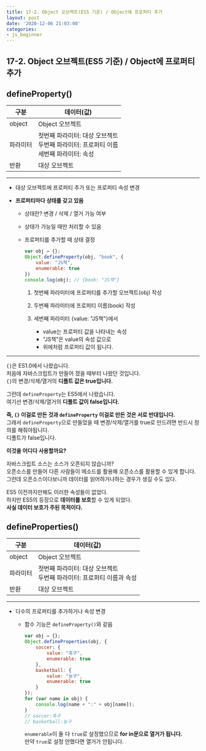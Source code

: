 ```yaml
---
title: 17-2. Object 오브젝트(ES5 기준) / Object에 프로퍼티 추가
layout: post
date: '2020-12-06 21:03:00'
categories:
- js_beginner
---
```


## 17-2. Object 오브젝트(ES5 기준) / Object에 프로퍼티 추가

## defineProperty()

|구분|데이터(값)|
|---|---------|
|object|Object 오브젝트|
|파라미터|첫번째 파라미터: 대상 오브젝트 <br> 두번째 파라미터: 프로퍼티 이름 <br> 세번째 파라미터: 속성|
|반환|대상 오브젝트|

---

* 대상 오브젝트에 프로퍼티 추가 또는 프로퍼티 속성 변경
* **프로퍼티마다 상태를 갖고 있음**

    * 상태란? 변경 / 삭제 / 열거 가능 여부
    * 상태가 가능일 때만 처리할 수 있음
    * 프로퍼티를 추가할 때 상태 결정
    
        ```javascript
        var obj = {};
        Object.defineProperty(obj, "book", {
            value: "JS책",
            enumerable: true
        })
        console.log(obj); // {book: "JS책"}
        ```
        
        1. 첫번째 파라미터에 프로퍼티를 추가할 오브젝트(obj) 작성
        2. 두번째 파라미터에 프로퍼티 이름(book) 작성
        3. 세번째 파라미터 {value: "JS책"}에서
        
            * value는 프로퍼티 값을 나타내는 속성
            * "JS책"은 value의 속성 값으로
            * 위에처럼 프로퍼티 값이 됩니다.
    
---

`{}`은 ES1.0에서 나왔습니다.  
처음에 자바스크립트가 만들어 졌을 때부터 나왔던 것입니다.  
`{}`의 변경/삭제/열거의 **디폴트 값은 true입니다.**  

그런데 `defineProperty`는 ES5에서 나왔습니다.  
여기선 변경/삭제/열거의 **디폴트 값이 false입니다.**

**즉, `{}` 이걸로 만든 것과 `defineProperty` 이걸로 만든 것은 서로 반대입니다.**  
그래서 `defineProperty`으로 만들었을 때 변경/삭제/열거를 true로 만드려면 반드시 정의를 해줘야됩니다.  
디폴트가 false입니다.

**이것을 어디다 사용할까요?**

자바스크립트 소스는 소스가 오픈되지 않습니까?  
오픈소스를 만들어 다른 사람들이 메소드를 활용해 오픈소스를 활용할 수 있게 합니다.  
그런데 오픈소스이다보니까 데이터를 읽어하거나하는 경우가 생길 수도 있다.  

ES5 이전까지만해도 이러한 속성들이 없었다.  
하지만 ES5의 등장으로 **데이터를 보호**할 수 있게 되었다.  
**사실 데이터 보호가 주된 목적이다.**

## defineProperties()

|구분|데이터(값)|
|---|---------|
|object|Object 오브젝트|
|파라미터|첫번째 파라미터: 대상 오브젝트 <br> 두번째 파라미터: 프로퍼티 이름과 속성|
|반환|대상 오브젝트|

---

* 다수의 프로퍼티를 추가하거나 속성 변경

    * 함수 기능은 `defineProperty()`와 같음
    
        ```javascript
        var obj = {};
        Object.defineProperties(obj, {
            soccer: {
                value: "축구",
                enumerable: true
            },
            basketball: {
                value: "농구",
                enumerable: true
            }
        });
        for (var name in obj) {
            console.log(name + ":" + obj[name]);
        }
        // soccer:축구
        // basketball:농구
        ```
      
        `enumerable`이 둘 다 `true`로 설정했으므로 **for in문으로 열거가 됩니다.**  
        만약 `true`로 설정 안했다면 열거가 안됩니다.